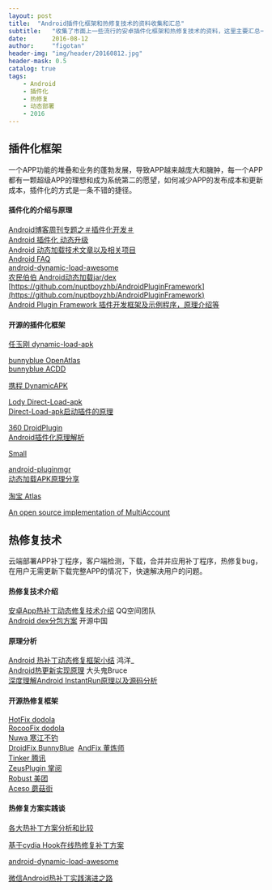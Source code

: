 ```yaml
---
layout: post
title:  "Android插件化框架和热修复技术的资料收集和汇总"
subtitle:   "收集了市面上一些流行的安卓插件化框架和热修复技术的资料，这里主要汇总一下"
date:       2016-08-12
author:     "figotan"
header-img: "img/header/20160812.jpg"
header-mask: 0.5
catalog: true
tags:
    - Android
    - 插件化
    - 热修复
    - 动态部署
    - 2016
---
```


## 插件化框架  
一个APP功能的堆叠和业务的蓬勃发展，导致APP越来越庞大和臃肿，每一个APP都有一颗超级APP的理想和成为系统第二的愿望，如何减少APP的发布成本和更新成本，插件化的方式是一条不错的捷径。

#### 插件化的介绍与原理
[Android博客周刊专题之＃插件化开发＃](http://www.androidblog.cn/index.php/Index/detail/id/16)  
[Android 插件化 动态升级](http://www.trinea.cn/android/android-plugin/)  
[Android 动态加载技术文章以及相关项目](https://github.com/kaedea/android-dynamical-loading)  
[Android FAQ](https://github.com/wequick/Small/wiki/Android-FAQ)  
[android-dynamic-load-awesome](https://github.com/liaohuqiu/android-dynamic-load-awesome)  
[农民伯伯 Android动态加载jar/dex](http://www.cnblogs.com/over140/archive/2011/11/23/2259367.html)  
[https://github.com/nuptboyzhb/AndroidPluginFramework](https://github.com/nuptboyzhb/AndroidPluginFramework)  
[Android Plugin Framework 插件开发框架及示例程序，原理介绍等](https://github.com/limpoxe/Android-Plugin-Framework)  

#### 开源的插件化框架
[任玉刚 dynamic-load-apk](https://github.com/singwhatiwanna/dynamic-load-apk)  

[bunnyblue OpenAtlas](https://github.com/bunnyblue/OpenAtlas)  
[bunnyblue ACDD](https://github.com/bunnyblue/ACDD)  

[携程 DynamicAPK](https://github.com/CtripMobile/DynamicAPK)  

[Lody Direct-Load-apk](https://github.com/melbcat/Direct-Load-apk)  
[Direct-Load-apk启动插件的原理](http://my.oschina.net/u/2289564/blog/393252)  

[360 DroidPlugin](https://github.com/DroidPluginTeam/DroidPlugin)  
[Android插件化原理解析](http://weishu.me)  

[Small](https://github.com/wequick/Small)  

[android-pluginmgr](https://github.com/houkx/android-pluginmgr)  
[动态加载APK原理分享](http://blog.csdn.net/hkxxx/article/details/42194387)  

[淘宝 Atlas](https://github.com/alibaba/atlas)  

[An open source implementation of MultiAccount](https://github.com/asLody/VirtualApp)

## 热修复技术  
云端部署APP补丁程序，客户端检测，下载，合并并应用补丁程序，热修复bug，在用户无需更新下载完整APP的情况下，快速解决用户的问题。  

#### 热修复技术介绍  
[安卓App热补丁动态修复技术介绍](https://mp.weixin.qq.com/s?__biz=MzI1MTA1MzM2Nw==&mid=400118620&idx=1&sn=b4fdd5055731290eef12ad0d17f39d4a&scene=1&srcid=1106Imu9ZgwybID13e7y2nEi#wechat_redirect) QQ空间团队  
[Android dex分包方案](http://my.oschina.net/853294317/blog/308583) 开源中国  

#### 原理分析  
[Android 热补丁动态修复框架小结](http://blog.csdn.net/lmj623565791/article/details/49883661) 鸿洋_  
[Android热更新实现原理](http://blog.csdn.net/lzyzsd/article/details/49843581) 大头鬼Bruce  
[深度理解Android InstantRun原理以及源码分析](https://github.com/nuptboyzhb/AndroidInstantRun)  

#### 开源热修复框架  
[HotFix dodola](https://github.com/dodola/HotFix)  
[RocooFix dodola](https://github.com/dodola/RocooFix)  
[Nuwa 寒江不钓](https://github.com/jasonross/Nuwa)  
[DroidFix BunnyBlue](https://github.com/bunnyblue/DroidFix)  
[AndFix 董炼师](https://github.com/alibaba/AndFix)  
[Tinker 腾讯](https://github.com/Tencent/tinker)  
[ZeusPlugin 掌阅](https://github.com/iReaderAndroid/ZeusPlugin)  
[Robust 美团](https://github.com/Meituan-Dianping/Robust)  
[Aceso 蘑菇街](https://github.com/meili/Aceso)  

#### 热修复方案实践谈  
[各大热补丁方案分析和比较](http://blog.zhaiyifan.cn/2015/11/20/HotPatchCompare/)  

[基于cydia Hook在线热修复补丁方案](http://blog.csdn.net/xwl198937/article/details/49801975)  

[android-dynamic-load-awesome](https://github.com/liaohuqiu/android-dynamic-load-awesome)  

[微信Android热补丁实践演进之路](http://mp.weixin.qq.com/s?spm=a1z2e.7794127.0.0.Q7LExa&__biz=MzAwNDY1ODY2OQ==&mid=2649286306&idx=1&sn=d6b2865e033a99de60b2d4314c6e0a25&scene=0&__nc=1#wechat_redirect)  
